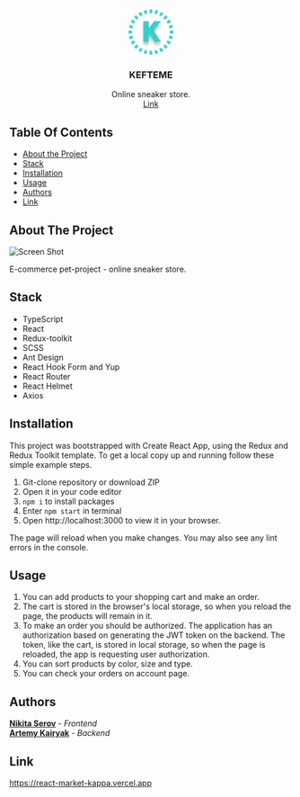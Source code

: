<br/>
<p align="center">
  <a href="https://react-market-kappa.vercel.app/">
    <img src="public/favicon.png" alt="Logo" width="80" height="80">
  </a>

  <h3 align="center">KEFTEME</h3>
  <p align="center">
    Online sneaker store.
    <br/>
    <a href="https://react-market-kappa.vercel.app/">Link</a>
  </p>
</p>



## Table Of Contents

* [About the Project](#about-the-project)
* [Stack](#stack)
* [Installation](#installation)
* [Usage](#usage)
* [Authors](#authors)
* [Link](#link)

## About The Project

![Screen Shot](https://i.ibb.co/4SC1wm5/2023-04-05-19-13-11-1.jpg)

E-commerce pet-project - online sneaker store.

## Stack

* TypeScript 
* React
* Redux-toolkit
* SCSS
* Ant Design
* React Hook Form and Yup
* React Router
* React Helmet
* Axios

## Installation

This project was bootstrapped with Create React App, using the Redux and Redux Toolkit template. To get a local copy up and running follow these simple example steps.

1. Git-clone repository or download ZIP 
2. Open it in your code editor
3. `npm i` to install packages
3. Enter `npm start` in terminal
4. Open http://localhost:3000 to view it in your browser.

The page will reload when you make changes.
You may also see any lint errors in the console.

## Usage

1. You can add products to your shopping cart and make an order.
2. The cart is stored in the browser's local storage, so when you reload the page, the products will remain in it.
2. To make an order you should be authorized. The application has an authorization based on generating the JWT token on the backend. The token, like the cart, is stored in local storage, so when the page is reloaded, the app is requesting user authorization.
4. You can sort products by color, size and type.
5. You can check your orders on account page.

## Authors

**[Nikita Serov](https://github.com/NikiSerov)** - *Frontend*  
**[Artemy Kairyak](https://github.com/artemykairyak)** - *Backend*

## Link

https://react-market-kappa.vercel.app
